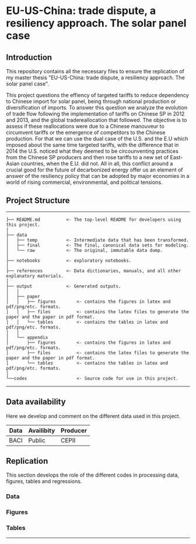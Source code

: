 # EU-US-China: trade dispute, a resiliency approach. The solar panel case

## Introduction

This repository contains all the necessary files to ensure the replication of my master thesis "EU-US-China: trade dispute, a resiliency approach. The solar panel case". 

This project questions the effiency of targeted tariffs to reduce dependency to Chinese import for solar panel, being through national production or diversification of imports. To answer this question we analyze the evolution of trade flow following the implementation of tariffs on Chinese SP in 2012 and 2013, and the global tradereallocation that followed. The objective is to assess if these reallocations were due to a Chinese manouveur to circumvent tariffs or the emergence of competitors to the Chinese production. For that we can use the dual case of the U.S. and the E.U which imposed about the same time targeted tariffs, with the difference that in 2014 the U.S. noticed what they deemed to be circounventing practices from the Chinese SP producers and then rose tariffs to a new set of East-Asian countries, when the E.U. did not. All in all, this conflict around a crucial good for the future of decarbonized energy offer us an element of answer of the resiliency policy that can be adopted by major economies in a world of rising commercial, environmental, and political tensions. 

## Project Structure

------------

    ├── README.md          <- The top-level README for developers using this project.
    │
    ├── data
    │   ├── temp           <- Intermediate data that has been transformed.
    │   ├── final          <- The final, canonical data sets for modeling.
    │   └── raw            <- The original, immutable data dump.
    │
    ├── notebooks          <- exploratory notebooks.
    │   
    ├── references         <- Data dictionaries, manuals, and all other explanatory materials.
    │   
    ├── output             <- Generated outputs.
    │   │
    │   ├── paper
    │   │   ├── figures        <- contains the figures in latex and pdf/png/etc. formats.
    │   │   ├── files          <- contains the latex files to generate the paper and the paper in pdf format.
    │   │   └── tables         <- contains the tables in latex and pdf/png/etc. formats.
    │   │
    │   └── appendix
    │       ├── figures        <- contains the figures in latex and pdf/png/etc. formats.
    │       ├── files          <- contains the latex files to generate the paper and the paper in pdf format.
    │       └── tables         <- contains the tables in latex and pdf/png/etc. formats.
    │
    └──codes                   <- Source code for use in this project.
    
------------
## Data availability

Here we develop and comment on the different data used in this project.

| Data    | Availibity    | Producer   |
|-------------|-------------|-------------|
| BACI | Public | CEPII |


## Replication

This section develops the role of the different codes in processing data, figures, tables and regressions.

### Data

### Figures

### Tables


------------